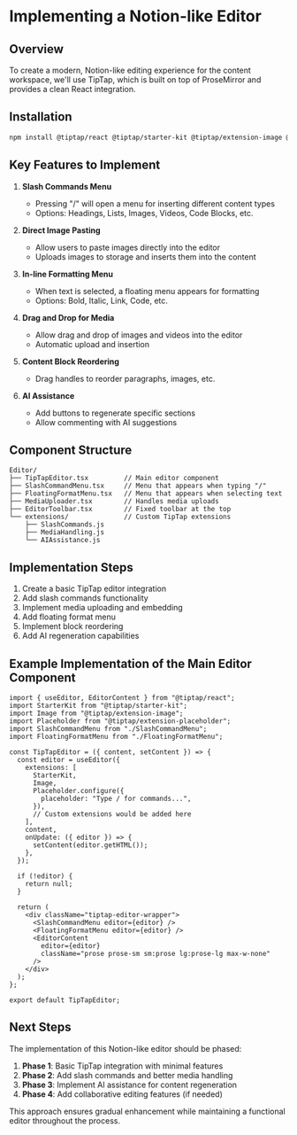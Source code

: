 # Implementing a Notion-like Editor

## Overview

To create a modern, Notion-like editing experience for the content workspace, we'll use TipTap, which is built on top of ProseMirror and provides a clean React integration.

## Installation

```bash
npm install @tiptap/react @tiptap/starter-kit @tiptap/extension-image @tiptap/extension-placeholder @tiptap/extension-link @tiptap/extension-bubble-menu @tiptap/extension-floating-menu
```

## Key Features to Implement

1. **Slash Commands Menu**

   - Pressing "/" will open a menu for inserting different content types
   - Options: Headings, Lists, Images, Videos, Code Blocks, etc.

2. **Direct Image Pasting**

   - Allow users to paste images directly into the editor
   - Uploads images to storage and inserts them into the content

3. **In-line Formatting Menu**

   - When text is selected, a floating menu appears for formatting
   - Options: Bold, Italic, Link, Code, etc.

4. **Drag and Drop for Media**

   - Allow drag and drop of images and videos into the editor
   - Automatic upload and insertion

5. **Content Block Reordering**

   - Drag handles to reorder paragraphs, images, etc.

6. **AI Assistance**
   - Add buttons to regenerate specific sections
   - Allow commenting with AI suggestions

## Component Structure

```
Editor/
├── TipTapEditor.tsx         // Main editor component
├── SlashCommandMenu.tsx     // Menu that appears when typing "/"
├── FloatingFormatMenu.tsx   // Menu that appears when selecting text
├── MediaUploader.tsx        // Handles media uploads
├── EditorToolbar.tsx        // Fixed toolbar at the top
└── extensions/              // Custom TipTap extensions
    ├── SlashCommands.js
    ├── MediaHandling.js
    └── AIAssistance.js
```

## Implementation Steps

1. Create a basic TipTap editor integration
2. Add slash commands functionality
3. Implement media uploading and embedding
4. Add floating format menu
5. Implement block reordering
6. Add AI regeneration capabilities

## Example Implementation of the Main Editor Component

```tsx
import { useEditor, EditorContent } from "@tiptap/react";
import StarterKit from "@tiptap/starter-kit";
import Image from "@tiptap/extension-image";
import Placeholder from "@tiptap/extension-placeholder";
import SlashCommandMenu from "./SlashCommandMenu";
import FloatingFormatMenu from "./FloatingFormatMenu";

const TipTapEditor = ({ content, setContent }) => {
  const editor = useEditor({
    extensions: [
      StarterKit,
      Image,
      Placeholder.configure({
        placeholder: "Type / for commands...",
      }),
      // Custom extensions would be added here
    ],
    content,
    onUpdate: ({ editor }) => {
      setContent(editor.getHTML());
    },
  });

  if (!editor) {
    return null;
  }

  return (
    <div className="tiptap-editor-wrapper">
      <SlashCommandMenu editor={editor} />
      <FloatingFormatMenu editor={editor} />
      <EditorContent
        editor={editor}
        className="prose prose-sm sm:prose lg:prose-lg max-w-none"
      />
    </div>
  );
};

export default TipTapEditor;
```

## Next Steps

The implementation of this Notion-like editor should be phased:

1. **Phase 1**: Basic TipTap integration with minimal features
2. **Phase 2**: Add slash commands and better media handling
3. **Phase 3**: Implement AI assistance for content regeneration
4. **Phase 4**: Add collaborative editing features (if needed)

This approach ensures gradual enhancement while maintaining a functional editor throughout the process.
